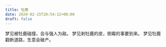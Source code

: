```yaml
---
title: 牡鹿
date: 2020-02-15T20:54:12+08:00
draft: false
---
```


梦见被牡鹿碰撞，会与强人为敌。
梦见剥牡鹿的皮，倒霉的事要到来。
梦见牡鹿戳断道路，生意会破产。
